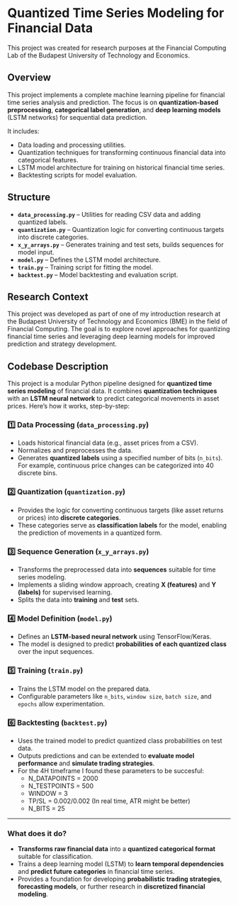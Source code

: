 # Quantized Time Series Modeling for Financial Data

This project was created for research purposes at the Financial Computing Lab of the Budapest University of Technology and Economics.

## Overview

This project implements a complete machine learning pipeline for financial time series analysis and prediction. The focus is on **quantization-based preprocessing**, **categorical label generation**, and **deep learning models** (LSTM networks) for sequential data prediction.

It includes:
- Data loading and processing utilities.
- Quantization techniques for transforming continuous financial data into categorical features.
- LSTM model architecture for training on historical financial time series.
- Backtesting scripts for model evaluation.

## Structure

- **`data_processing.py`** – Utilities for reading CSV data and adding quantized labels.
- **`quantization.py`** – Quantization logic for converting continuous targets into discrete categories.
- **`x_y_arrays.py`** – Generates training and test sets, builds sequences for model input.
- **`model.py`** – Defines the LSTM model architecture.
- **`train.py`** – Training script for fitting the model.
- **`backtest.py`** – Model backtesting and evaluation script.

## Research Context

This project was developed as part of one of my introduction research at the Budapest University of Technology and Economics (BME) in the field of Financial Computing. The goal is to explore novel approaches for quantizing financial time series and leveraging deep learning models for improved prediction and strategy development.

## Codebase Description

This project is a modular Python pipeline designed for **quantized time series modeling** of financial data. It combines **quantization techniques** with an **LSTM neural network** to predict categorical movements in asset prices. Here’s how it works, step-by-step:

### 1️⃣ Data Processing (`data_processing.py`)
- Loads historical financial data (e.g., asset prices from a CSV).
- Normalizes and preprocesses the data.
- Generates **quantized labels** using a specified number of bits (`n_bits`). For example, continuous price changes can be categorized into 40 discrete bins.

### 2️⃣ Quantization (`quantization.py`)
- Provides the logic for converting continuous targets (like asset returns or prices) into **discrete categories**.
- These categories serve as **classification labels** for the model, enabling the prediction of movements in a quantized form.

### 3️⃣ Sequence Generation (`x_y_arrays.py`)
- Transforms the preprocessed data into **sequences** suitable for time series modeling.
- Implements a sliding window approach, creating **X (features)** and **Y (labels)** for supervised learning.
- Splits the data into **training** and **test** sets.

### 4️⃣ Model Definition (`model.py`)
- Defines an **LSTM-based neural network** using TensorFlow/Keras.
- The model is designed to predict **probabilities of each quantized class** over the input sequences.

### 5️⃣ Training (`train.py`)
- Trains the LSTM model on the prepared data.
- Configurable parameters like `n_bits`, `window size`, `batch size`, and `epochs` allow experimentation.

### 6️⃣ Backtesting (`backtest.py`)
- Uses the trained model to predict quantized class probabilities on test data.
- Outputs predictions and can be extended to **evaluate model performance** and **simulate trading strategies**.
- For the 4H timeframe I found these parameters to be succesful:
    - N_DATAPOINTS = 2000
    - N_TESTPOINTS = 500
    - WINDOW = 3
    - TP/SL = 0.002/0.002 (In real time, ATR might be better)
    - N_BITS = 25
---

### What does it do?

- **Transforms raw financial data** into a **quantized categorical format** suitable for classification.
- Trains a deep learning model (LSTM) to **learn temporal dependencies** and **predict future categories** in financial time series.
- Provides a foundation for developing **probabilistic trading strategies**, **forecasting models**, or further research in **discretized financial modeling**.
